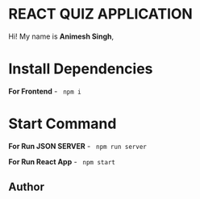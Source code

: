 # REACT QUIZ APPLICATION

Hi! My name is **Animesh Singh**, 


# Install Dependencies

**For Frontend** -  ` npm i`

# Start Command

**For Run JSON SERVER** -  ` npm run server`


**For Run React App** -  ` npm start`


## Author
